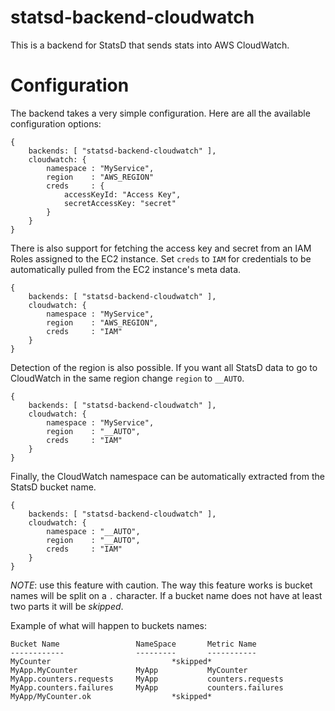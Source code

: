 statsd-backend-cloudwatch
=========================

This is a backend for StatsD that sends stats into AWS CloudWatch. 

# Configuration

The backend takes a very simple configuration. Here are all the 
available configuration options: 

    {
        backends: [ "statsd-backend-cloudwatch" ],
        cloudwatch: {
            namespace : "MyService",
            region    : "AWS_REGION"
            creds     : {
                accessKeyId: "Access Key", 
                secretAccessKey: "secret"
            }
        }
    }

There is also support for fetching the access key and secret from an IAM Roles 
assigned to the EC2 instance.  Set `creds` to `IAM` for credentials to be 
automatically pulled from the EC2 instance's meta data.

    {
        backends: [ "statsd-backend-cloudwatch" ],
        cloudwatch: {
            namespace : "MyService",
            region    : "AWS_REGION",
            creds     : "IAM"
        }
    }

Detection of the region is also possible. If you want all StatsD data
to go to CloudWatch in the same region change `region` to `__AUTO`.

    {
        backends: [ "statsd-backend-cloudwatch" ],
        cloudwatch: {
            namespace : "MyService",
            region    : "__AUTO",
            creds     : "IAM"
        }
    }

Finally, the CloudWatch namespace can be automatically extracted
from the StatsD bucket name.

    {
        backends: [ "statsd-backend-cloudwatch" ],
        cloudwatch: {
            namespace : "__AUTO",
            region    : "__AUTO",
            creds     : "IAM"
        }
    }

*NOTE*: use this feature with caution. The way this feature works is 
bucket names will be split on a `.` character. If a bucket name does not 
have at least two parts it will be *skipped*. 

Example of what will happen to buckets names:

    Bucket Name                 NameSpace       Metric Name
    ------------                ---------       -----------
    MyCounter                           *skipped*
    MyApp.MyCounter             MyApp           MyCounter
    MyApp.counters.requests     MyApp           counters.requests
    MyApp.counters.failures     MyApp           counters.failures
    MyApp/MyCounter.ok                  *skipped*

